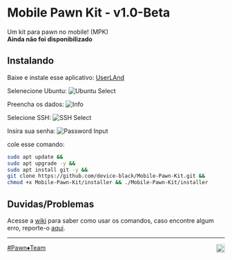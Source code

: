 # Mobile Pawn Kit - v1.0-Beta

Um kit para pawn no mobile! (MPK) </br>
**Ainda não foi disponibilizado**

## Instalando

Baixe e instale esse aplicativo: [UserLAnd](https://www.mediafire.com/file/oig8r0gzw15jg0y/UserLAnd_2.8.3.apk/file)

Selenecione Ubuntu:
![Ubuntu Select](https://github.com/Device-Black/Mobile-Pawn-Kit/raw/DeviceBlack/images/imagem_01.jpg)

Preencha os dados:
![Info](https://github.com/Device-Black/Mobile-Pawn-Kit/raw/DeviceBlack/images/imagem_02.jpg)

Selecione SSH:
![SSH Select](https://github.com/Device-Black/Mobile-Pawn-Kit/raw/DeviceBlack/images/imagem_03.jpg)

Insira sua senha:
![Password Input](https://github.com/Device-Black/Mobile-Pawn-Kit/raw/DeviceBlack/images/imagem_04.jpg)

cole esse comando:

```bash
sudo apt update &&
sudo apt upgrade -y &&
sudo apt install git -y &&
git clone https://github.com/device-black/Mobile-Pawn-Kit.git &&
chmod +x Mobile-Pawn-Kit/installer && ./Mobile-Pawn-Kit/installer
```

## Duvidas/Problemas

Acesse a [wiki](https://github.com/Device-Black/Mobile-Pawn-Kit/wiki) para saber como usar os comandos, 
caso encontre algum erro, reporte-o 
[aqui](https://github.com/Device-Black/Mobile-Pawn-Kit/issues).

<hr>

[#Pawn♦️Team](https://discord.io/PawnTeam)
<a href="https://discord.io/PawnTeam"><img align="right" alt="PawnTeam - Discord" width="20px" src="https://img.icons8.com/color/512/discord--v2.png" /></a>
